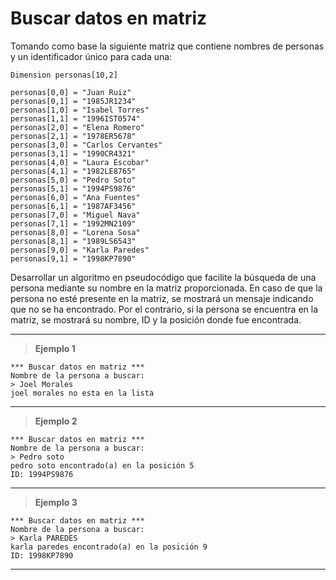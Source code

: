 ﻿# Buscar datos en matriz

Tomando como base la siguiente matriz que contiene nombres de personas y un identificador único para cada una:

```
Dimension personas[10,2]
	
personas[0,0] = "Juan Ruiz"
personas[0,1] = "1985JR1234"
personas[1,0] = "Isabel Torres"
personas[1,1] = "1996IST0574"
personas[2,0] = "Elena Romero"
personas[2,1] = "1978ER5678"
personas[3,0] = "Carlos Cervantes"
personas[3,1] = "1990CR4321"
personas[4,0] = "Laura Escobar"
personas[4,1] = "1982LE8765"
personas[5,0] = "Pedro Soto"
personas[5,1] = "1994PS9876"
personas[6,0] = "Ana Fuentes"
personas[6,1] = "1987AF3456"
personas[7,0] = "Miguel Nava"
personas[7,1] = "1992MN2109"
personas[8,0] = "Lorena Sosa"
personas[8,1] = "1989LS6543"
personas[9,0] = "Karla Paredes"
personas[9,1] = "1998KP7890"
```

Desarrollar un algoritmo en pseudocódigo que facilite la búsqueda de una persona mediante su nombre en la matriz proporcionada. 
En caso de que la persona no esté presente en la matriz, se mostrará un mensaje indicando que no se ha encontrado. 
Por el contrario, si la persona se encuentra en la matriz, se mostrará su nombre, ID y la posición donde 
fue encontrada.

---

> **Ejemplo 1**

```
*** Buscar datos en matriz ***
Nombre de la persona a buscar:
> Joel Morales
joel morales no esta en la lista
```

---

> **Ejemplo 2**

```
*** Buscar datos en matriz ***
Nombre de la persona a buscar:
> Pedro soto
pedro soto encontrado(a) en la posición 5
ID: 1994PS9876
```

---

> **Ejemplo 3**

```
*** Buscar datos en matriz ***
Nombre de la persona a buscar:
> Karla PAREDES
karla paredes encontrado(a) en la posición 9
ID: 1998KP7890
```

---
